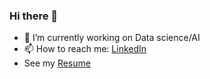 ### Hi there 👋


- 🔭 I’m currently working on Data science/AI
- 📫 How to reach me: [LinkedIn](https://www.linkedin.com/in/hacene-terbouche/)
- See my [Resume](https://github.com/TerboucheHacene/terbouchehacene/raw/main/TERBOUCHE_Hacene_EN_CV.pdf)

